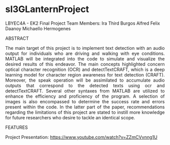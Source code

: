 # sl3GLanternProject
LBYEC4A - EK2 Final Project
Team Members: 
Ira Third Burgos
Alfred Felix Daanoy
Michaello Hermogenes


ABSTRACT
<p align="justify">
The main target of this project is to implement text detection with an audio output for individuals who are driving and walking with eye conditions. MATLAB will be integrated into the code to simulate and visualize the desired results of this endeavor. The main concepts highlighted concern optical character recognition (OCR) and detectTextCRAFT, which is a deep learning model for character region awareness for text detection (CRAFT).  Moreover, the speak operation will be assimilated to accumulate audio outputs that correspond to the detected texts using ocr and detectTextCRAFT. Several other syntaxes from MATLAB are utilized to enhance the efficiency and proficiency of the program. A selection of images is also encompassed to determine the success rate and errors present within the code. In the latter part of the paper, recommendations regarding the limitations of this project are stated to instill more knowledge for future researchers who desire to tackle an identical scope.
</p>

FEATURES


Project Presentation:
https://www.youtube.com/watch?v=ZZmCVvnng1U
